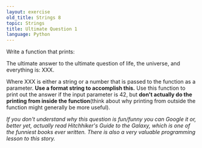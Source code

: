 ```yaml
---
layout: exercise 
old_title: Strings 8
topic: Strings
title: Ultimate Question 1
language: Python
---
```


Write a function that prints:

The ultimate answer to the ultimate question of life, the universe, and
everything is: XXX.

Where XXX is either a string or a number that is passed to the function
as a parameter. **Use a format string to accomplish this.** Use this
function to print out the answer if the input parameter is 42, but
**don't actually do the printing from inside the function**(think about
why printing from outside the function might generally be more useful).

*If you don't understand why this question is fun/funny you can Google
it or, better yet, actually read Hitchhiker's Guide to the Galaxy, which
is one of the funniest books ever written. There is also a very valuable
programming lesson to this story.*
